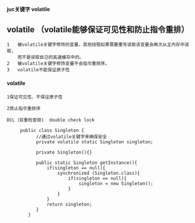 ####  juc关键字  volatile

## volatile （volatile能够保证可见性和防止指令重排）
    
    1   被volatile关键字修饰的变量，其他线程如果需要重写读取该变量会再次从主内存中读取，
        而不是读取自己的高速缓存中的。
    2   被volatile关键字修饰变量不会指令重排序。
    3   volatile不能保证原子性

#### volatile 
    
    1保证可见性、不保证原子性
    
    2禁止指令重排序
    
    DCL（双重检查锁)  double check lock
    
         public class Singleton {
               //通过volatile关键字来确保安全
               private volatile static Singleton singleton;
            
               private Singleton(){}
            
               public static Singleton getInstance(){
                   if(singleton == null){
                       synchronized (Singleton.class){
                           if(singleton == null){
                               singleton = new Singleton();
                           }
                       }
                   }
                   return singleton;
               }
            }


